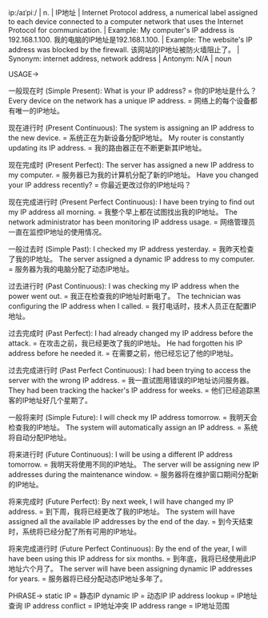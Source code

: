 ip:/aɪˈpiː/ | n. | IP地址 | Internet Protocol address, a numerical label assigned to each device connected to a computer network that uses the Internet Protocol for communication. | Example:  My computer's IP address is 192.168.1.100. 我的电脑的IP地址是192.168.1.100. | Example: The website's IP address was blocked by the firewall.  该网站的IP地址被防火墙阻止了。 | Synonym:  internet address, network address | Antonym: N/A | noun


USAGE->

一般现在时 (Simple Present):
What is your IP address? = 你的IP地址是什么？
Every device on the network has a unique IP address. = 网络上的每个设备都有唯一的IP地址。

现在进行时 (Present Continuous):
The system is assigning an IP address to the new device. = 系统正在为新设备分配IP地址。
My router is constantly updating its IP address. = 我的路由器正在不断更新其IP地址。

现在完成时 (Present Perfect):
The server has assigned a new IP address to my computer. = 服务器已为我的计算机分配了新的IP地址。
Have you changed your IP address recently? = 你最近更改过你的IP地址吗？

现在完成进行时 (Present Perfect Continuous):
I have been trying to find out my IP address all morning. = 我整个早上都在试图找出我的IP地址。
The network administrator has been monitoring IP address usage. = 网络管理员一直在监控IP地址的使用情况。


一般过去时 (Simple Past):
I checked my IP address yesterday. = 我昨天检查了我的IP地址。
The server assigned a dynamic IP address to my computer. = 服务器为我的电脑分配了动态IP地址。

过去进行时 (Past Continuous):
I was checking my IP address when the power went out. = 我正在检查我的IP地址时断电了。
The technician was configuring the IP address when I called. = 我打电话时，技术人员正在配置IP地址。


过去完成时 (Past Perfect):
I had already changed my IP address before the attack. = 在攻击之前，我已经更改了我的IP地址。
He had forgotten his IP address before he needed it. = 在需要之前，他已经忘记了他的IP地址。

过去完成进行时 (Past Perfect Continuous):
I had been trying to access the server with the wrong IP address. = 我一直试图用错误的IP地址访问服务器。
They had been tracking the hacker's IP address for weeks.  = 他们已经追踪黑客的IP地址好几个星期了。

一般将来时 (Simple Future):
I will check my IP address tomorrow. = 我明天会检查我的IP地址。
The system will automatically assign an IP address. = 系统将自动分配IP地址。


将来进行时 (Future Continuous):
I will be using a different IP address tomorrow. = 我明天将使用不同的IP地址。
The server will be assigning new IP addresses during the maintenance window. = 服务器将在维护窗口期间分配新的IP地址。

将来完成时 (Future Perfect):
By next week, I will have changed my IP address. = 到下周，我将已经更改了我的IP地址。
The system will have assigned all the available IP addresses by the end of the day. = 到今天结束时，系统将已经分配了所有可用的IP地址。

将来完成进行时 (Future Perfect Continuous):
By the end of the year, I will have been using this IP address for six months. = 到年底，我将已经使用此IP地址六个月了。
The server will have been assigning dynamic IP addresses for years. = 服务器将已经分配动态IP地址多年了。


PHRASE->
static IP = 静态IP
dynamic IP = 动态IP
IP address lookup = IP地址查询
IP address conflict = IP地址冲突
IP address range = IP地址范围
